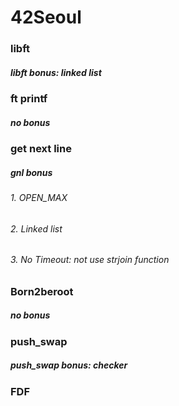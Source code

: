 # 42Seoul
### libft
##### libft bonus: linked list
### ft printf
##### no bonus
### get next line
##### gnl bonus
###### 1. OPEN_MAX
###### 2. Linked list
###### 3. No Timeout: not use strjoin function
### Born2beroot
##### no bonus
### push_swap
##### push_swap bonus: checker
### FDF
